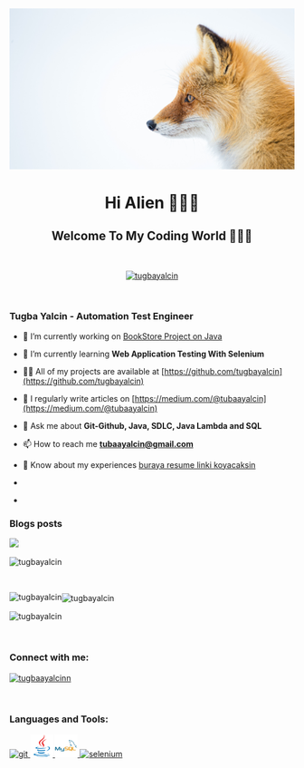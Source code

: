 <img src="https://github.com/tugbayalcin/tugbayalcin/blob/main/banner2.jpg?raw=true">

<h1 align="center"> Hi Alien 💁🏻‍♀️ </h1>
<h2 align="center"> Welcome To My Coding World 👩🏻‍💻 </h2>
<p> &nbsp; </p>

<p align="center"> <a href="https://github.com/ryo-ma/github-profile-trophy"><img src="https://github-profile-trophy.vercel.app/?username=tugbayalcin" alt="tugbayalcin" /></a> </p>
<p> &nbsp; </p>

<p align="justify"> <h3>       Tugba Yalcin - Automation Test Engineer </h3> </p>
<p align="justify">   </p>

- 🔭 I’m currently working on [BookStore Project on Java](https://github.com/tugbayalcin/BookStore)

- 🌱 I’m currently learning **Web Application Testing With Selenium**

- 👨‍💻 All of my projects are available at [https://github.com/tugbayalcin](https://github.com/tugbayalcin)

- 📝 I regularly write articles on [https://medium.com/@tubaayalcin](https://medium.com/@tubaayalcin)

- 💬 Ask me about **Git-Github, Java, SDLC, Java Lambda and SQL**

- 📫 How to reach me **tubaayalcin@gmail.com**

- 📄 Know about my experiences [buraya resume linki koyacaksin](file:///Users/tugbayalcin/Desktop/MyResume/resume.html)
- <p> &nbsp; </p>
- 


### Blogs posts

<a href ="https://medium.com/@tugbaayalcinn">
<img src= "https://github-readme-medium.vercel.app/?username=tugbaayalcinn">
</a>
<p align="left"> <img src="https://komarev.com/ghpvc/?username=tugbayalcin&label=Profile%20views&color=0e75b6&style=flat" alt="tugbayalcin" /> </p>
<p> &nbsp; </p>


<p><img align="left" src="https://github-readme-stats.vercel.app/api/top-langs?username=tugbayalcin&show_icons=true&locale=en&layout=compact" alt="tugbayalcin" /></p>


<p><img align="center" src="https://github-readme-streak-stats.herokuapp.com/?user=tugbayalcin&" alt="tugbayalcin" /></p>

<span> </span>
<p><img align="center" src="https://github-readme-stats.vercel.app/api?username=tugbayalcin&show_icons=true&locale=en" alt="tugbayalcin" /></p>

<p> &nbsp; </p>





<h3 align="left">Connect with me:</h3>
<p align="left">
<a href="https://linkedin.com/in/tugbaayalcinn" target="blank"><img align="center" src="https://raw.githubusercontent.com/rahuldkjain/github-profile-readme-generator/master/src/images/icons/Social/linked-in-alt.svg" alt="tugbaayalcinn" height="30" width="40" /></a>
</p>
<p> &nbsp; </p>

<h3 align="left">Languages and Tools:</h3>
<p align="left"> <a href="https://git-scm.com/" target="_blank" rel="noreferrer"> <img src="https://www.vectorlogo.zone/logos/git-scm/git-scm-icon.svg" alt="git" width="40" height="40"/> </a> <a href="https://www.java.com" target="_blank" rel="noreferrer"> <img src="https://raw.githubusercontent.com/devicons/devicon/master/icons/java/java-original.svg" alt="java" width="40" height="40"/> </a> <a href="https://www.mysql.com/" target="_blank" rel="noreferrer"> <img src="https://raw.githubusercontent.com/devicons/devicon/master/icons/mysql/mysql-original-wordmark.svg" alt="mysql" width="40" height="40"/> </a> <a href="https://www.selenium.dev" target="_blank" rel="noreferrer"> <img src="https://raw.githubusercontent.com/detain/svg-logos/780f25886640cef088af994181646db2f6b1a3f8/svg/selenium-logo.svg" alt="selenium" width="40" height="40"/> </a> </p>
<p> &nbsp; </p>


